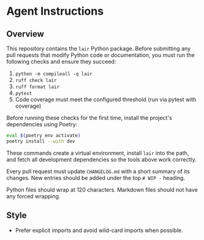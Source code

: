 # Agent Instructions

## Overview
This repository contains the `lair` Python package. Before submitting any pull requests that modify Python code or documentation, you must run the following checks and ensure they succeed:

1. `python -m compileall -q lair`
2. `ruff check lair`
3. `ruff format lair`
4. `pytest`
5. Code coverage must meet the configured threshold (run via pytest with coverage)

Before running these checks for the first time, install the project's dependencies using Poetry:

```sh
eval $(poetry env activate)
poetry install --with dev
```

These commands create a virtual environment, install `lair` into the path, and fetch all development dependencies so the
tools above work correctly.

Every pull request must update `CHANGELOG.md` with a short summary of its changes. New entries should be added under the top `# WIP -` heading.

Python files should wrap at 120 characters.  Markdown files should not have any forced wrapping.

## Style
- Prefer explicit imports and avoid wild-card imports when possible.
